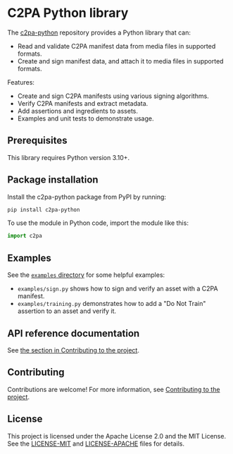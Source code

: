 # C2PA Python library

The [c2pa-python](https://github.com/contentauth/c2pa-python) repository provides a Python library that can:

- Read and validate C2PA manifest data from media files in supported formats.
- Create and sign manifest data, and attach it to media files in supported formats.

Features:

- Create and sign C2PA manifests using various signing algorithms.
- Verify C2PA manifests and extract metadata.
- Add assertions and ingredients to assets.
- Examples and unit tests to demonstrate usage.

## Prerequisites

This library requires Python version 3.10+.

## Package installation

Install the c2pa-python package from PyPI by running:

```bash
pip install c2pa-python
```

To use the module in Python code, import the module like this:

```python
import c2pa
```

## Examples

See the [`examples` directory](https://github.com/contentauth/c2pa-python/tree/main/examples) for some helpful examples:

- `examples/sign.py` shows how to sign and verify an asset with a C2PA manifest.
- `examples/training.py` demonstrates how to add a "Do Not Train" assertion to an asset and verify it.

## API reference documentation

See [the section in Contributing to the project](https://github.com/contentauth/c2pa-python/blob/main/docs/project-contributions.md#api-reference-documentation).

## Contributing

Contributions are welcome!  For more information, see [Contributing to the project](https://github.com/contentauth/c2pa-python/blob/main/docs/project-contributions.md).

## License

This project is licensed under the Apache License 2.0 and the MIT License. See the [LICENSE-MIT](https://github.com/contentauth/c2pa-python/blob/main/LICENSE-MIT) and [LICENSE-APACHE](https://github.com/contentauth/c2pa-python/blob/main/LICENSE-APACHE) files for details.
